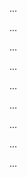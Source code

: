 <panel type="info" header=":trophy: Can identify UML models :star::star::star:" expandable>
  <include src="../../book/modeling/introduction/umlModels/full.md" />
  <panel header=":dart: Evidence" expanded>

...

  </panel>
</panel>

<panel type="success" header=":trophy: Can explain deployment diagrams :star::star::star::star:" expandable>
  <include src="../../book/modeling/modelingStructures/deploymentDiagrams/full.md" />
  <panel header=":dart: Evidence" expanded>

...

  </panel>
</panel>

<panel type="success" header=":trophy: Can explain component diagrams :star::star::star::star:" expandable>
  <include src="../../book/modeling/modelingStructures/componentDiagrams/full.md" />
  <panel header=":dart: Evidence" expanded>

...

  </panel>
</panel>

<panel type="success" header=":trophy: Can explain package diagrams :star::star::star::star:" expandable>
  <include src="../../book/modeling/modelingStructures/packageDiagrams/full.md" />
  <panel header=":dart: Evidence" expanded>

...

  </panel>
</panel>

<panel type="success" header=":trophy: Can explain composite structure diagrams :star::star::star::star:" expandable>
  <include src="../../book/modeling/modelingStructures/compositeStructureDiagrams/full.md" />
  <panel header=":dart: Evidence" expanded>

...

  </panel>
</panel>

<panel type="success" header=":trophy: Can explain timing diagrams :star::star::star::star:" expandable>
  <include src="../../book/modeling/modelingBehaviors/timingDiagrams/full.md" />
  <panel header=":dart: Evidence" expanded>

...

  </panel>
</panel>

<panel type="success" header=":trophy: Can explain interaction overview diagrams :star::star::star::star:" expandable>
  <include src="../../book/modeling/modelingBehaviors/interactionOverviewDiagrams/full.md" />
  <panel header=":dart: Evidence" expanded>

...

  </panel>
</panel>

<panel type="success" header=":trophy: Can explain communication diagrams :star::star::star::star:" expandable>
  <include src="../../book/modeling/modelingBehaviors/communicationDiagrams/full.md" />
  <panel header=":dart: Evidence" expanded>

...

  </panel>
</panel>

<panel type="success" header=":trophy: Can explain state machine diagrams :star::star::star::star:" expandable>
  <include src="../../book/modeling/modelingBehaviors/stateMachineDiagrams/full.md" />
  <panel header=":dart: Evidence" expanded>

...

  </panel>
</panel>
